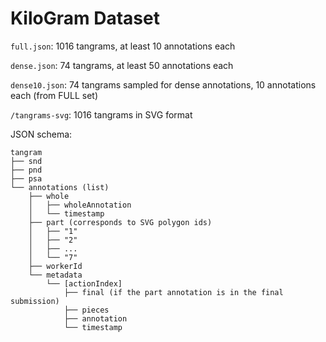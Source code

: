 # KiloGram Dataset
`full.json`: 1016 tangrams, at least 10 annotations each

`dense.json`: 74 tangrams, at least 50 annotations each

`dense10.json`: 74 tangrams sampled for dense annotations, 10 annotations each (from FULL set)

`/tangrams-svg`: 1016 tangrams in SVG format

JSON schema:
```
tangram
├── snd
├── pnd
├── psa
└── annotations (list)
    ├── whole
    │   ├── wholeAnnotation
    │   └── timestamp
    ├── part (corresponds to SVG polygon ids)
    │   ├── "1"
    │   ├── "2"
    │   ├── ...
    │   └── "7"
    ├── workerId
    └── metadata
        └── [actionIndex]
            ├── final (if the part annotation is in the final submission)
            ├── pieces
            ├── annotation
            └── timestamp
```
